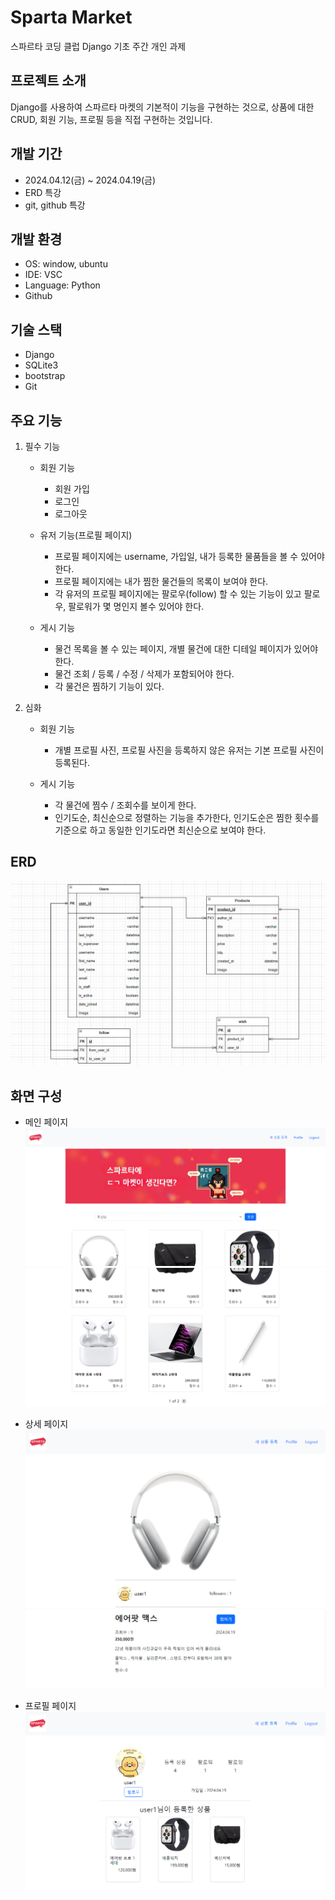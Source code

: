 # Sparta Market
스파르타 코딩 클럽 Django 기초 주간 개인 과제

## 프로젝트 소개
Django를 사용하여 스파르타 마켓의 기본적이 기능을 구현하는 것으로, 상품에 대한 CRUD, 회원 기능, 프로필 등을 직접 구현하는 것입니다.

## 개발 기간
- 2024.04.12(금) ~ 2024.04.19(금)
- ERD 특강
- git, github 특강

## 개발 환경
- OS: window, ubuntu
- IDE: VSC
- Language: Python
- Github

## 기술 스택
- Django
- SQLite3
- bootstrap
- Git

## 주요 기능
1. 필수 기능
    - 회원 기능
        - 회원 가입
        - 로그인
        - 로그아웃

    - 유저 기능(프로필 페이지)
        - 프로필 페이지에는 username, 가입일, 내가 등록한 물품들을 볼 수 있어야 한다.
        - 프로필 페이지에는 내가 찜한 물건들의 목록이 보여야 한다.
        - 각 유저의 프로필 페이지에는 팔로우(follow) 할 수 있는 기능이 있고 팔로우, 팔로워가 몇 명인지 볼수 있어야 한다.

    - 게시 기능
        - 물건 목록을 볼 수 있는 페이지, 개별 물건에 대한 디테일 페이지가 있어야 한다.
        - 물건 조회 / 등록 / 수정 / 삭제가 포함되어야 한다.
        - 각 물건은 찜하기 기능이 있다.

2. 심화
    - 회원 기능
        - 개별 프로필 사진, 프로필 사진을 등록하지 않은 유저는 기본 프로필 사진이 등록된다.
    
    - 게시 기능
        - 각 물건에 찜수 / 조회수를 보이게 한다.
        - 인기도순, 최신순으로 정렬하는 기능을 추가한다, 인기도순은 찜한 횟수를 기준으로 하고 동일한 인기도라면 최신순으로 보여야 한다.


## ERD
![erd](https://github.com/Juunsik/spartamarket/blob/main/Task_image/erd.png)

## 화면 구성
- 메인 페이지
  ![main1](https://github.com/Juunsik/spartamarket/blob/main/Task_image/Task_main_1.png)
  ![main2](https://github.com/Juunsik/spartamarket/blob/main/Task_image/Task_main_2.png)

- 상세 페이지
  ![detail1](https://github.com/Juunsik/spartamarket/blob/main/Task_image/Task_detail_1.png)
  ![detail2](https://github.com/Juunsik/spartamarket/blob/main/Task_image/Task_detail_2.png)
  
- 프로필 페이지
  ![profile](https://github.com/Juunsik/spartamarket/blob/main/Task_image/Task_profile.png)
